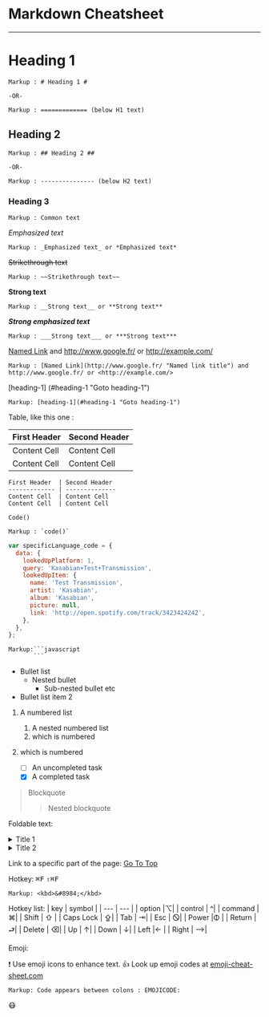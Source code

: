 # Markdown Cheatsheet<a name="TOP"></a>

---

# Heading 1

    Markup : # Heading 1 #

    -OR-

    Markup : ============= (below H1 text)

## Heading 2

    Markup : ## Heading 2 ##

    -OR-

    Markup : --------------- (below H2 text)

### Heading 3

    Markup : Common text

_Emphasized text_

    Markup : _Emphasized text_ or *Emphasized text*

~~Strikethrough text~~

    Markup : ~~Strikethrough text~~

**Strong text**

    Markup : __Strong text__ or **Strong text**

**_Strong emphasized text_**

    Markup : ___Strong text___ or ***Strong text***

[Named Link](http://www.google.fr/ 'Named link title') and http://www.google.fr/ or <http://example.com/>

    Markup : [Named Link](http://www.google.fr/ "Named link title") and http://www.google.fr/ or <http://example.com/>

[heading-1] (#heading-1 "Goto heading-1")

    Markup: [heading-1](#heading-1 "Goto heading-1")

Table, like this one :

| First Header | Second Header |
| ------------ | ------------- |
| Content Cell | Content Cell  |
| Content Cell | Content Cell  |

```
First Header  | Second Header
------------- | --------------
Content Cell  | Content Cell
Content Cell  | Content Cell
```

`Code()`

    Markup : `code()`

```javascript
var specificLanguage_code = {
  data: {
    lookedUpPlatform: 1,
    query: 'Kasabian+Test+Transmission',
    lookedUpItem: {
      name: 'Test Transmission',
      artist: 'Kasabian',
      album: 'Kasabian',
      picture: null,
      link: 'http://open.spotify.com/track/3423424242',
    },
  },
};
```

    Markup:```javascript
           ```

- Bullet list
  - Nested bullet
    - Sub-nested bullet etc
- Bullet list item 2

1. A numbered list
   1. A nested numbered list
   2. which is numbered
2. which is numbered

   - [ ] An uncompleted task
   - [x] A completed task

> Blockquote
>
> > Nested blockquote

Foldable text:

<details>
    <summary>Title 1</summary>
    <p>Content 1 Content 1 Content 1 Content 1 Content 1 Content 1</p>
</details>
<details>
    <summary>Title 2</summary>
    <p>Content 2 Content 2 Content 2 Content 2 Content 2 Content 2</p>
</details>
 
 
Link to a specific part of the page:
[Go To Top](#TOP)
 
Hotkey:
<kbd>⌘F</kbd>
<kbd>⇧⌘F</kbd>
 
    Markup: <kbd>&#8984;</kbd>
 
Hotkey list:
| key | symbol |
| --- | --- |
| option |⌥|
| control | ^|
| command | ⌘|
| Shift | ⇧ |
| Caps Lock | ⇪|
| Tab | ⇥|
| Esc | 🛇|
| Power |Φ |
| Return | ⮐|
| Delete | ⌫|
| Up | ↑|
| Down | ↓|
| Left |← |
| Right | ⟶|
 
Emoji:
 
:exclamation: Use emoji icons to enhance text. :+1: Look up emoji codes at [emoji-cheat-sheet.com](http://emoji-cheat-sheet.com/)
 
    Markup: Code appears between colons : EMOJICODE:
 
:mask:
